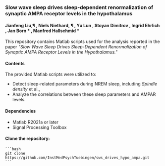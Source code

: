 ### Slow wave sleep drives sleep-dependent renormalization of synaptic AMPA receptor levels in the hypothalamus

#### Jianfeng Liu,¶ , Niels Niethard, ¶ , Yu Lun , Stoyan Dimitrov , Ingrid Ehrlich , Jan Born * , Manfred Hallschmid *

This repository contains Matlab scripts used for the analysis reported in the paper *"Slow Wave Sleep Drives Sleep-Dependent Renormalization of Synaptic AMPA Receptor Levels in the Hypothalamus."*

#### Contents

The provided Matlab scripts were utilized to:<br>
 - Detect sleep-related parameters during NREM sleep, including *Spindle density* et al., <br>
 - Analyze the correlations between these sleep parameters and AMPAR levels.<br>

#### Dependencies

- Matlab R2021a or later
- Signal Processing Toolbox

#### Clone the repository:
    ```bash
    git clone https://github.com/InstMedPsychTuebingen/sws_drives_hypo_ampa.git
    ```
